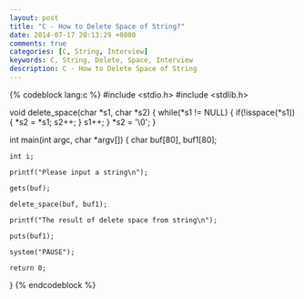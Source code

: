 ```yaml
---
layout: post
title: "C - How to Delete Space of String?"
date: 2014-07-17 20:13:29 +0800
comments: true
categories: [C, String, Interview]
keywords: C, String, Delete, Space, Interview
description: C - How to Delete Space of String
---
```


{% codeblock lang:c %}
#include <stdio.h>
#include <stdlib.h>

void delete_space(char *s1, char *s2)
{
    while(*s1 != NULL)
    {
        if(!isspace(*s1))
        {
            *s2 = *s1;
            s2++;
        }
        s1++;
    }
    *s2 = '\0';
}

int main(int argc, char *argv[])
{
    char buf[80], buf1[80];

    int i;

    printf("Please input a string\n");

    gets(buf);

    delete_space(buf, buf1);

    printf("The result of delete space from string\n");

    puts(buf1);

    system("PAUSE");

    return 0;
}
{% endcodeblock %}
